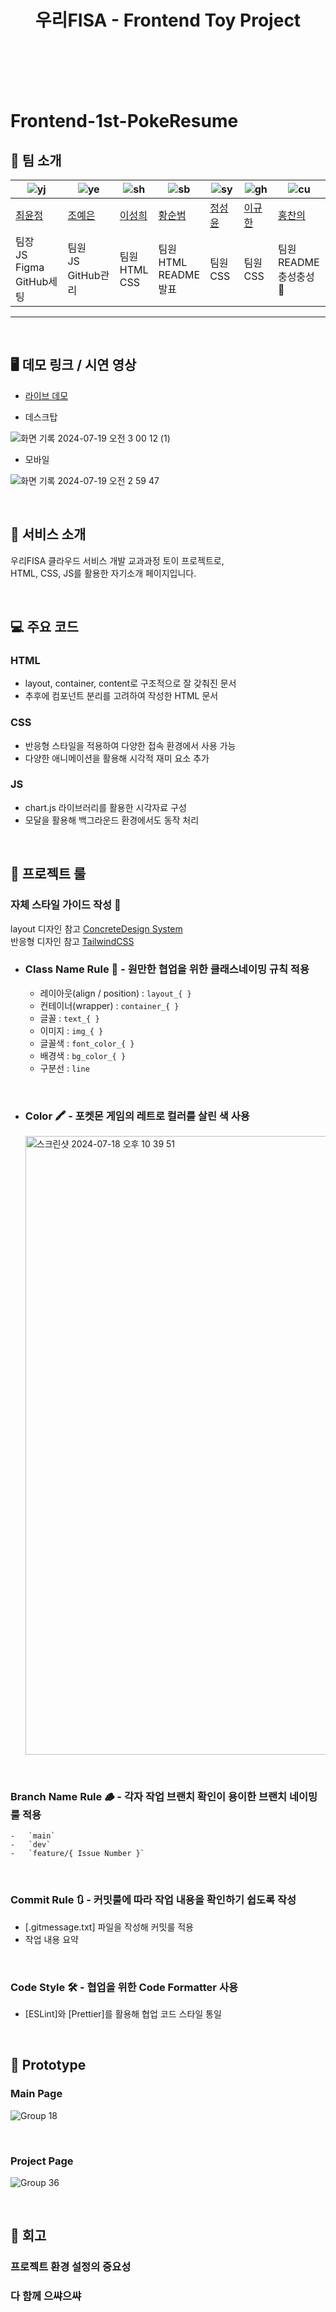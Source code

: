 <!-- # frontend-1st-poketmon-resume -->
<h1 align="center">우리FISA - Frontend Toy Project</h1>

<br>
<br>
<br>
<br>

# Frontend-1st-PokeResume

## 👻 팀 소개

| ![yj](https://github.com/user-attachments/assets/ca8b5b17-4d2a-4ad4-8027-a9db98fd9a25) | ![ye](https://github.com/user-attachments/assets/3649eb79-3d0c-4b12-ab07-c01032ba34bd) | ![sh](https://github.com/user-attachments/assets/320f9e2d-06ce-481a-b761-854dd6ae03bd) | ![sb](https://github.com/LSTM2023/.github/assets/87134443/df2ccbe5-18e0-4633-9a6b-c1033b72be43) | ![sy](https://github.com/LSTM2023/.github/assets/87134443/6abc05e7-7570-4fa3-b4b1-5dbcafae6059) | ![gh](https://github.com/LSTM2023/.github/assets/87134443/348d9def-1c2b-495b-b88f-17660ec182c9) | ![cu](https://github.com/LSTM2023/.github/assets/87134443/04fdaa22-9bda-4902-a711-ffa96526dbd9) |
| ----------------------------------------------------------------------------------------------- | ----------------------------------------------------------------------------------------------- | ----------------------------------------------------------------------------------------------- | ----------------------------------------------------------------------------------------------- |----------------------------------------------------------------------------------------------- | ----------------------------------------------------------------------------------------------- | ----------------------------------------------------------------------------------------------- |
| [최윤정](https://github.com/cbj0010) | [조예은](https://github.com/dpdms529) | [이성희](https://github.com/LouiIII3) | [황순범](https://github.com/HwangSunBeom) | [정성윤](https://github.com/apple6346654) | [이규한](https://github.com/kh-0818) | [홍찬의](https://github.com/hcu55) |
| 팀장<br>JS<br>Figma<br>GitHub세팅 | 팀원<br>JS<br>GitHub관리 | 팀원<br>HTML<br>CSS | 팀원<br>HTML<br>README<br>발표 | 팀원<br>CSS | 팀원<br>CSS | 팀원<br>README<br>충성충성🫡 |

---

<br>

## 🖥️ 데모 링크 / 시연 영상

- [라이브 데모](https://woorifisa-service-dev-3rd.github.io/frontend-1st-pokemon-resume/)

- 데스크탑

![화면 기록 2024-07-19 오전 3 00 12 (1)](https://github.com/user-attachments/assets/d4729c1c-e9ce-46e1-ae31-ad4b87c24f9f)

- 모바일

![화면 기록 2024-07-19 오전 2 59 47](https://github.com/user-attachments/assets/6e2f40cb-e001-4170-a364-254d07c74c94)

<br>

## 🍦 서비스 소개

우리FISA 클라우드 서비스 개발 교과과정 토이 프로젝트로, <br>
HTML, CSS, JS를 활용한 자기소개 페이지입니다.

<br>

## 💻 주요 코드

### HTML
- layout, container, content로 구조적으로 잘 갖춰진 문서
- 추후에 컴포넌트 분리를 고려하여 작성한 HTML 문서

### CSS
- 반응형 스타일을 적용하여 다양한 접속 환경에서 사용 가능
- 다양한 애니메이션을 활용해 시각적 재미 요소 추가

### JS
- chart.js 라이브러리를 활용한 시각자료 구성
- 모달을 활용해 백그라운드 환경에서도 동작 처리

<br>

## 🚧 프로젝트 룰

### 자체 스타일 가이드 작성 💄
layout 디자인 참고 [ConcreteDesign System](https://www.figma.com/community/file/1199986353366991625) <br>
반응형 디자인 참고 [TailwindCSS](https://www.figma.com/community/file/1199986353366991625)

-   <h3>Class Name Rule 📌 - 원만한 협업을 위한 클래스네이밍 규칙 적용</h3>

    -   레이아웃(align / position) : `layout_{ }`
    -   컨테이너(wrapper) : `container_{ }`
    -   글꼴 : `text_{ }`
    -   이미지 : `img_{ }`
    -   글꼴색 : `font_color_{ }`
    -   배경색 : `bg_color_{ }`
    -   구분선 : `line`

<br>

-   <h3>Color 🖍️ - 포켓몬 게임의 레트로 컬러를 살린 색 사용</h3>
      <img width="990" alt="스크린샷 2024-07-18 오후 10 39 51" src="https://github.com/user-attachments/assets/79c5422b-fd13-4bbf-984e-0404b1bdda0f">
<br>

### Branch Name Rule 🪵 - 각자 작업 브랜치 확인이 용이한 브랜치 네이밍 룰 적용

    -   `main`
    -   `dev`
    -   `feature/{ Issue Number }`

<br>

### Commit Rule 🔃 - 커밋룰에 따라 작업 내용을 확인하기 쉽도록 작성

-   [.gitmessage.txt] 파일을 작성해 커밋룰 적용
-   작업 내용 요약

<br>

### Code Style 🛠️ - 협업을 위한 Code Formatter 사용

- [ESLint]와 [Prettier]를 활용해 협업 코드 스타일 통일

<br>

## 🤖 Prototype

### Main Page

![Group 18](https://github.com/user-attachments/assets/f31309b9-ee73-4afa-be27-fd75c1af86d0)

<br>

### Project Page

![Group 36](https://github.com/user-attachments/assets/6a8da71b-306c-46ef-926e-7e49115844c8)

<br>

## 🤯 회고

### 프로젝트 환경 설정의 중요성

### 다 함께 으쌰으쌰


<!-- ## Lighthouse

### 개선 전

<img src="./src/img/lighthouse1.png" width="600" height="600"/>
<br>

### 개선 후

<img src="./src/img/lighthouse2.png" width="600" height="600"/> -->
